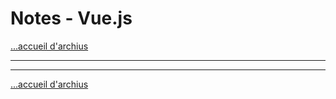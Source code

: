 # Notes - Vue.js

[...accueil d'archius](../../README.md)

---




---
[...accueil d'archius](../../README.md)
